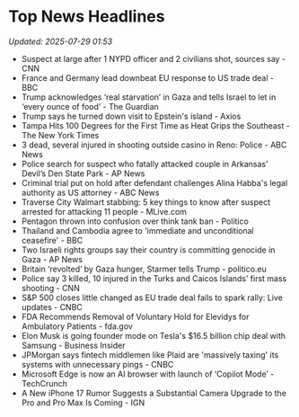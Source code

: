 # Top News Headlines

_Updated: 2025-07-29 01:53_

- Suspect at large after 1 NYPD officer and 2 civilians shot, sources say - CNN
- France and Germany lead downbeat EU response to US trade deal - BBC
- Trump acknowledges ‘real starvation’ in Gaza and tells Israel to let in ‘every ounce of food’ - The Guardian
- Trump says he turned down visit to Epstein's island - Axios
- Tampa Hits 100 Degrees for the First Time as Heat Grips the Southeast - The New York Times
- 3 dead, several injured in shooting outside casino in Reno: Police - ABC News
- Police search for suspect who fatally attacked couple in Arkansas’ Devil’s Den State Park - AP News
- Criminal trial put on hold after defendant challenges Alina Habba's legal authority as US attorney - ABC News
- Traverse City Walmart stabbing: 5 key things to know after suspect arrested for attacking 11 people - MLive.com
- Pentagon thrown into confusion over think tank ban - Politico
- Thailand and Cambodia agree to 'immediate and unconditional ceasefire' - BBC
- Two Israeli rights groups say their country is committing genocide in Gaza - AP News
- Britain ‘revolted’ by Gaza hunger, Starmer tells Trump - politico.eu
- Police say 3 killed, 10 injured in the Turks and Caicos Islands’ first mass shooting - CNN
- S&P 500 closes little changed as EU trade deal fails to spark rally: Live updates - CNBC
- FDA Recommends Removal of Voluntary Hold for Elevidys for Ambulatory Patients - fda.gov
- Elon Musk is going founder mode on Tesla's $16.5 billion chip deal with Samsung - Business Insider
- JPMorgan says fintech middlemen like Plaid are 'massively taxing' its systems with unnecessary pings - CNBC
- Microsoft Edge is now an AI browser with launch of ‘Copilot Mode’ - TechCrunch
- A New iPhone 17 Rumor Suggests a Substantial Camera Upgrade to the Pro and Pro Max Is Coming - IGN